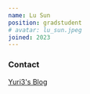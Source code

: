 ```yaml
---
name: Lu Sun
position: gradstudent
# avatar: lu_sun.jpeg
joined: 2023
---
```


<!-- <img width="300" src="{{site.baseurl}}/images/people/{{page.avatar}}" data-action="zoom"> -->

### Contact

[Yuri3's Blog](http://yuri3.cn)